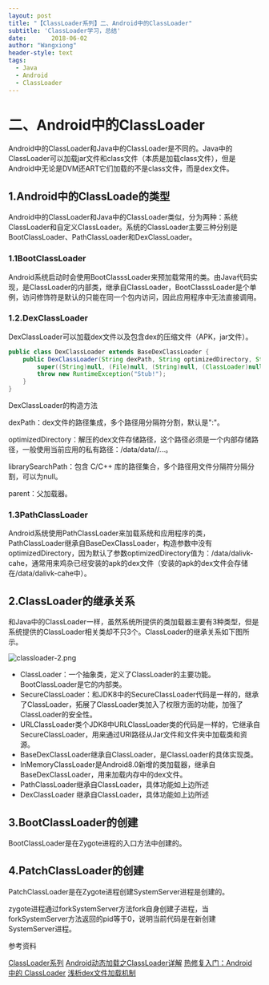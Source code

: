 ```yaml
---
layout: post
title: "【ClassLoader系列】二、Android中的ClassLoader"
subtitle: 'ClassLoader学习，总结'
date:       2018-06-02
author: "Wangxiong"
header-style: text
tags:
  - Java
  - Android
  - ClassLoader
---
```

# 二、Android中的ClassLoader

Android中的ClassLoader和Java中的ClassLoader是不同的。Java中的ClassLoader可以加载jar文件和class文件（本质是加载class文件），但是Android中无论是DVM还ART它们加载的不是class文件，而是dex文件。

## 1.Android中的ClassLoade的类型

Android中的ClassLoader和Java中的ClassLoader类似，分为两种：系统ClassLoader和自定义ClassLoader。系统的ClassLoader主要三种分别是BootClassLoader、PathClassLoader和DexClassLoader。

### 1.1BootClassLoader

Android系统启动时会使用BootClasssLoader来预加载常用的类。由Java代码实现，是ClassLoader的内部类，继承自ClassLoader，BootClasssLoader是个单例，访问修饰符是默认的只能在同一个包内访问，因此应用程序中无法直接调用。

### 1.2.DexClassLoader

DexClassLoader可以加载dex文件以及包含dex的压缩文件（APK，jar文件）。

```java
public class DexClassLoader extends BaseDexClassLoader {
    public DexClassLoader(String dexPath, String optimizedDirectory, String librarySearchPath, ClassLoader parent) {
        super((String)null, (File)null, (String)null, (ClassLoader)null);
        throw new RuntimeException("Stub!");
    }
}
```

DexClassLoader的构造方法

dexPath：dex文件的路径集成，多个路径用分隔符分割，默认是":"。

optimizedDirectory：解压的dex文件存储路径，这个路径必须是一个内部存储路径，一般使用当前应用的私有路径：/data/data/<Package Name>/...。

librarySearchPath：包含 C/C++ 库的路径集合，多个路径用文件分隔符分隔分割，可以为null。

parent：父加载器。

### 1.3PathClassLoader

Android系统使用PathClassLoader来加载系统和应用程序的类，PathClassLoader继承自BaseDexClassLoader，构造参数中没有optimizedDirectory，因为默认了参数optimizedDirectory值为：/data/dalivk-cahe，通常用来鸡杂已经安装的apk的dex文件（安装的apk的dex文件会存储在/data/dalivk-cahe中）。

## 2.ClassLoader的继承关系

和Java中的ClassLoader一样，虽然系统所提供的类加载器主要有3种类型，但是系统提供的ClassLoader相关类却不只3个。ClassLoader的继承关系如下图所示。

![classloader-2.png](https://upload-images.jianshu.io/upload_images/10547376-5b380e4ba832f060.png?imageMogr2/auto-orient/strip%7CimageView2/2/w/1240)

- ClassLoader：一个抽象类，定义了ClassLoader的主要功能。BootClassLoader是它的内部类。
- SecureClassLoader：和JDK8中的SecureClassLoader代码是一样的，继承了ClassLoader，拓展了ClassLoader类加入了权限方面的功能，加强了ClassLoader的安全性。
- URLClassLoader类个JDK8中URLClassLoader类的代码是一样的，它继承自SecureClassLoader，用来通过URI路径从Jar文件和文件夹中加载类和资源。
- BaseDexClassLoader继承自ClassLoader，是ClassLoader的具体实现类。
- InMemoryClassLoader是Android8.0新增的类加载器，继承自BaseDexClassLoader，用来加载内存中的dex文件。
- PathClassLoader继承自ClassLoader，具体功能如上边所述
- DexClassLoader 继承自ClassLoader，具体功能如上边所述

## 3.BootClassLoader的创建

BootClassLoader是在Zygote进程的入口方法中创建的。

## 4.PatchClassLoader的创建

PatchClassLoader是在Zygote进程创建SystemServer进程是创建的。

zygote进程通过forkSystemServer方法fork自身创建子进程，当forkSystemServer方法返回的pid等于0，说明当前代码是在新创建SystemServer进程。

参考资料

[ClassLoader系列](http://liuwangshu.cn/application/classloader/2-android-classloader.html)
[Android动态加载之ClassLoader详解](http://www.jianshu.com/p/a620e368389a)
[热修复入门：Android 中的 ClassLoader](http://www.jianshu.com/p/96a72d1a7974)
[浅析dex文件加载机制](http://www.cnblogs.com/lanrenxinxin/p/4712224.html)

